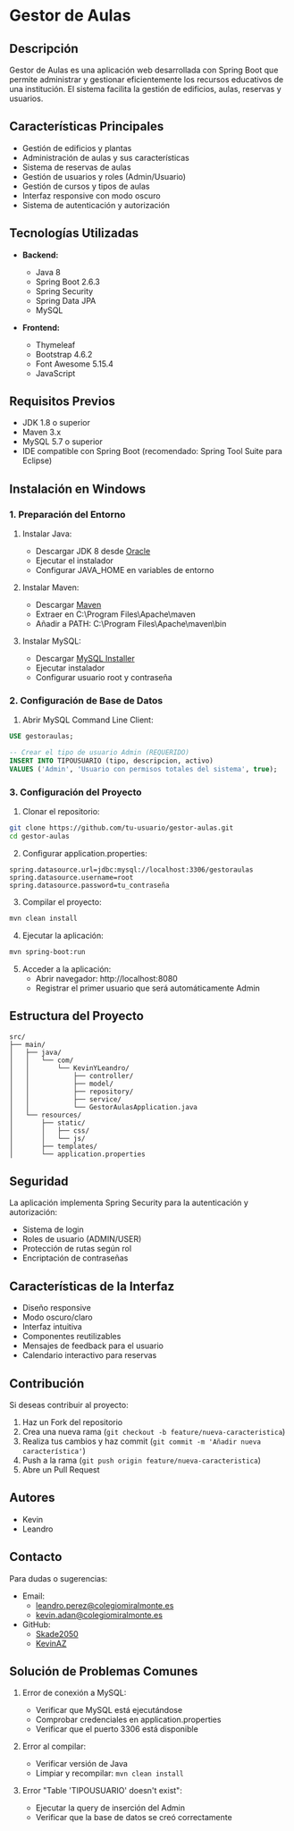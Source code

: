 # Gestor de Aulas

## Descripción
Gestor de Aulas es una aplicación web desarrollada con Spring Boot que permite administrar y gestionar eficientemente los recursos educativos de una institución. El sistema facilita la gestión de edificios, aulas, reservas y usuarios.

## Características Principales
- Gestión de edificios y plantas
- Administración de aulas y sus características
- Sistema de reservas de aulas
- Gestión de usuarios y roles (Admin/Usuario)
- Gestión de cursos y tipos de aulas
- Interfaz responsive con modo oscuro
- Sistema de autenticación y autorización

##  Tecnologías Utilizadas
- **Backend:**
  - Java 8
  - Spring Boot 2.6.3
  - Spring Security
  - Spring Data JPA
  - MySQL
    
- **Frontend:**
  - Thymeleaf
  - Bootstrap 4.6.2
  - Font Awesome 5.15.4
  - JavaScript

## Requisitos Previos
- JDK 1.8 o superior
- Maven 3.x
- MySQL 5.7 o superior
- IDE compatible con Spring Boot (recomendado: Spring Tool Suite para Eclipse)

## Instalación en Windows

### 1. Preparación del Entorno
1. Instalar Java:
   - Descargar JDK 8 desde [Oracle](https://www.oracle.com/java/technologies/downloads/#java8)
   - Ejecutar el instalador
   - Configurar JAVA_HOME en variables de entorno

2. Instalar Maven:
   - Descargar [Maven](https://maven.apache.org/download.cgi)
   - Extraer en C:\Program Files\Apache\maven
   - Añadir a PATH: C:\Program Files\Apache\maven\bin

3. Instalar MySQL:
   - Descargar [MySQL Installer](https://dev.mysql.com/downloads/installer/)
   - Ejecutar instalador
   - Configurar usuario root y contraseña

### 2. Configuración de Base de Datos
1. Abrir MySQL Command Line Client:
```sql
USE gestoraulas;

-- Crear el tipo de usuario Admin (REQUERIDO)
INSERT INTO TIPOUSUARIO (tipo, descripcion, activo) 
VALUES ('Admin', 'Usuario con permisos totales del sistema', true);
```

### 3. Configuración del Proyecto
1. Clonar el repositorio:
```bash
git clone https://github.com/tu-usuario/gestor-aulas.git
cd gestor-aulas
```

2. Configurar application.properties:
```properties
spring.datasource.url=jdbc:mysql://localhost:3306/gestoraulas
spring.datasource.username=root
spring.datasource.password=tu_contraseña
```

3. Compilar el proyecto:
```bash
mvn clean install
```

4. Ejecutar la aplicación:
```bash
mvn spring-boot:run
```

5. Acceder a la aplicación:
   - Abrir navegador: http://localhost:8080
   - Registrar el primer usuario que será automáticamente Admin

## Estructura del Proyecto
```
src/
├── main/
│   ├── java/
│   │   └── com/
│   │       └── KevinYLeandro/
│   │           ├── controller/
│   │           ├── model/
│   │           ├── repository/
│   │           ├── service/
│   │           └── GestorAulasApplication.java
│   └── resources/
│       ├── static/
│       │   ├── css/
│       │   └── js/
│       ├── templates/
│       └── application.properties
```

## Seguridad
La aplicación implementa Spring Security para la autenticación y autorización:
- Sistema de login
- Roles de usuario (ADMIN/USER)
- Protección de rutas según rol
- Encriptación de contraseñas

## Características de la Interfaz
- Diseño responsive
- Modo oscuro/claro
- Interfaz intuitiva
- Componentes reutilizables
- Mensajes de feedback para el usuario
- Calendario interactivo para reservas

## Contribución
Si deseas contribuir al proyecto:
1. Haz un Fork del repositorio
2. Crea una nueva rama (`git checkout -b feature/nueva-caracteristica`)
3. Realiza tus cambios y haz commit (`git commit -m 'Añadir nueva característica'`)
4. Push a la rama (`git push origin feature/nueva-caracteristica`)
5. Abre un Pull Request

## Autores
- Kevin
- Leandro

## Contacto
Para dudas o sugerencias:
- Email: 
  - leandro.perez@colegiomiralmonte.es
  - kevin.adan@colegiomiralmonte.es
- GitHub: 
  - [Skade2050](https://github.com/Skade2050)
  - [KevinAZ](https://github.com/KevinAZ)

## Solución de Problemas Comunes
1. Error de conexión a MySQL:
   - Verificar que MySQL está ejecutándose
   - Comprobar credenciales en application.properties
   - Verificar que el puerto 3306 está disponible

2. Error al compilar:
   - Verificar versión de Java
   - Limpiar y recompilar: `mvn clean install`

3. Error "Table 'TIPOUSUARIO' doesn't exist":
   - Ejecutar la query de inserción del Admin
   - Verificar que la base de datos se creó correctamente

